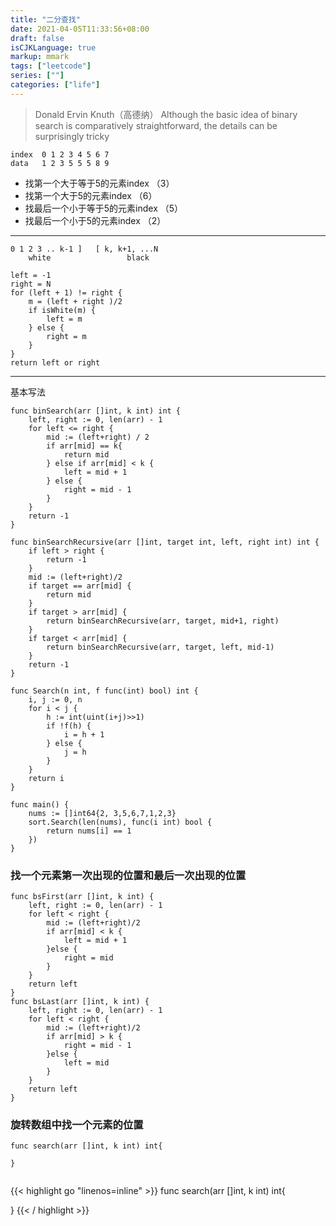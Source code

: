 ```yaml
---
title: "二分查找"
date: 2021-04-05T11:33:56+08:00
draft: false
isCJKLanguage: true
markup: mmark
tags: ["leetcode"]
series: [""]
categories: ["life"]
---
```


> Donald Ervin Knuth（高德纳）
> Although the basic idea of binary search is comparatively straightforward, the details can be surprisingly tricky


```
index  0 1 2 3 4 5 6 7
data   1 2 3 5 5 5 8 9
```

+ 找第一个大于等于5的元素index （3）
+ 找第一个大于5的元素index （6）
+ 找最后一个小于等于5的元素index （5）
+ 找最后一个小于5的元素index （2）

---

```
0 1 2 3 .. k-1 ]   [ k, k+1, ...N
    white                 black
```

``` golang
left = -1
right = N
for (left + 1) != right {
    m = (left + right )/2
    if isWhite(m) {
        left = m
    } else {
        right = m
    }
}
return left or right
```
---

基本写法
```golang
func binSearch(arr []int, k int) int {
    left, right := 0, len(arr) - 1
    for left <= right {
        mid := (left+right) / 2
        if arr[mid] == k{
            return mid
        } else if arr[mid] < k {
            left = mid + 1
        } else {
            right = mid - 1
        }
    }
    return -1
}

```

```golang
func binSearchRecursive(arr []int, target int, left, right int) int {
    if left > right {
        return -1
    }
    mid := (left+right)/2
    if target == arr[mid] {
        return mid
    }
    if target > arr[mid] {
        return binSearchRecursive(arr, target, mid+1, right)
    }
    if target < arr[mid] {
        return binSearchRecursive(arr, target, left, mid-1)
    }
    return -1
}  
```

```golang
func Search(n int, f func(int) bool) int {
    i, j := 0, n
    for i < j {
        h := int(uint(i+j)>>1)
        if !f(h) {
            i = h + 1
        } else {
            j = h
        }
    }
    return i
}

func main() {
    nums := []int64{2, 3,5,6,7,1,2,3}
    sort.Search(len(nums), func(i int) bool {
        return nums[i] == 1
    })
}

```


### 找一个元素第一次出现的位置和最后一次出现的位置

```golang
func bsFirst(arr []int, k int) {
    left, right := 0, len(arr) - 1
    for left < right {
        mid := (left+right)/2
        if arr[mid] < k {
            left = mid + 1 
        }else {
            right = mid
        }
    }
    return left
}
func bsLast(arr []int, k int) {
    left, right := 0, len(arr) - 1
    for left < right {
        mid := (left+right)/2
        if arr[mid] > k {
            right = mid - 1
        }else {
            left = mid
        }
    }
    return left
}

```

### 旋转数组中找一个元素的位置

``` golang
func search(arr []int, k int) int{

}


```

{{< highlight go "linenos=inline" >}}
func search(arr []int, k int) int{

}
{{< / highlight >}}